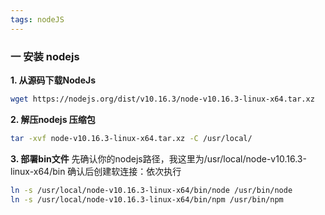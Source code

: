 ```yaml
---
tags: nodeJS
---
```


### 一 安装 nodejs

**1. 从源码下载NodeJs**

```bash
wget https://nodejs.org/dist/v10.16.3/node-v10.16.3-linux-x64.tar.xz
```

**2. 解压nodejs 压缩包**

```bash
tar -xvf node-v10.16.3-linux-x64.tar.xz -C /usr/local/
```

**3. 部署bin文件**
先确认你的nodejs路径，我这里为/usr/local/node-v10.16.3-linux-x64/bin  确认后创建软连接：依次执行

```bash
ln -s /usr/local/node-v10.16.3-linux-x64/bin/node /usr/bin/node
ln -s /usr/local/node-v10.16.3-linux-x64/bin/npm /usr/bin/npm
```

